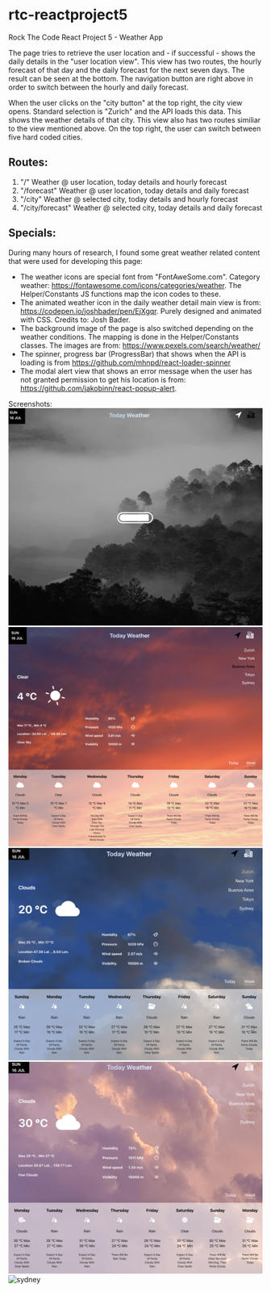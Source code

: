 # rtc-reactproject5
Rock The Code React Project 5 - Weather App

The page tries to retrieve the user location and - if successful - shows the daily details in the "user location view". This view has two routes, the hourly forecast of that day and the daily forecast for the next seven days. The result can be seen at the bottom. The navigation button are right above in order to switch between the hourly and daily forecast.

When the user clicks on the "city button" at the top right, the city view opens. Standard selection is "Zurich" and the API loads this data. This shows the weather details of that city. This view also has two routes similiar to the view mentioned above. On the top right, the user can switch between five hard coded cities.

Routes:
--------
1. "/"                  Weather @ user location, today details and hourly forecast
2. "/forecast"          Weather @ user location, today details and daily forecast
1. "/city"              Weather @ selected city, today details and hourly forecast
2. "/city/forecast"     Weather @ selected city, today details and daily forecast

Specials:
--------
During many hours of research, I found some great weather related content that were used for developing this page:

- The weather icons are special font from "FontAweSome.com". Category weather: https://fontawesome.com/icons/categories/weather. The Helper/Constants JS functions map the icon codes to these.
- The animated weather icon in the daily weather detail main view is from: https://codepen.io/joshbader/pen/EjXgqr. Purely designed and animated with CSS. Credits to: Josh Bader.
- The background image of the page is also switched depending on the weather conditions. The mapping is done in the Helper/Constants classes. The images are from: https://www.pexels.com/search/weather/
- The spinner, progress bar (ProgressBar) that shows when the API is loading is from https://github.com/mhnpd/react-loader-spinner
- The modal alert view that shows an error message when the user has not granted permission to get his location is from: https://github.com/jakobinn/react-popup-alert. 


Screenshots:
<img src="/public/assets/screenshots/sc_loading.png" alt="loading">
<img src="/public/assets/screenshots/sc_city.png" alt="buenos aires">
<img src="/public/assets/screenshots/sc_zh.png" alt="zurich">
<img src="/public/assets/screenshots/sc_tokyo.png" alt="tokyo">
<img src="/public/assets/screenshots/sc_sydney.png" alt="sydney">
